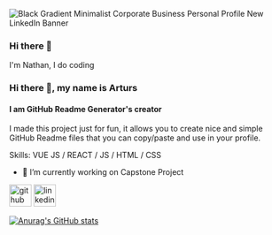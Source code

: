 
![Black Gradient Minimalist Corporate Business Personal Profile New LinkedIn Banner](https://github.com/helloworld-sys/helloworld-sys/assets/144865005/9b134a9f-0a68-4aa1-83b6-f9c5f691a23c)
### Hi there 👋
I'm Nathan, I do coding
### Hi there 👋, my name is Arturs
#### I am GitHub Readme Generator's creator
I made this project just for fun, it allows you to create nice and simple GitHub Readme files that you can copy/paste and use in your profile.

Skills: VUE JS / REACT / JS / HTML / CSS

- 🔭 I’m currently working on Capstone Project 


[<img src='https://cdn.jsdelivr.net/npm/simple-icons@3.0.1/icons/github.svg' alt='github' height='40'>](https://github.com/helloworld-sys)  [<img src='https://cdn.jsdelivr.net/npm/simple-icons@3.0.1/icons/linkedin.svg' alt='linkedin' height='40'>](https://www.linkedin.com/in/https://www.linkedin.com/in/nathan-gordon-a4798429a//)  


[![Anurag's GitHub stats](https://github-readme-stats.vercel.app/api?username=helloworld-sys)](https://github.com/anuraghazra/github-readme-stats)


<!--
**helloworld-sys/helloworld-sys** is a ✨ _special_ ✨ repository because its `README.md` (this file) appears on your GitHub profile.

Here are some ideas to get you started:

- 🔭 I’m currently working on ...
- 🌱 I’m currently learning ...
- 👯 I’m looking to collaborate on ...
- 🤔 I’m looking for help with ...
- 💬 Ask me about ...
- 📫 How to reach me: ...
- 😄 Pronouns: ...
- ⚡ Fun fact: ...
-->
